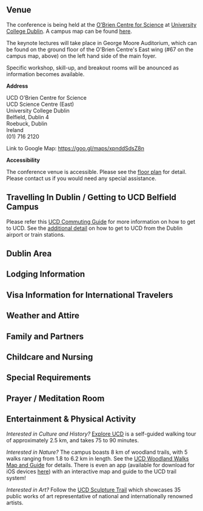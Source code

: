 ## Venue

The conference is being held at the [O'Brien Centre for Science](http://www.ucd.ie/conferences/venues/classroom-and-theatres/) 
at [University College Dublin](http://www.ucd.ie/). A campus map can be found 
[here](http://mdd.ucd.ie/wp-content/uploads/2015/05/UCD-Map-October-2014-Custom.pdf).

The keynote lectures will take place in George Moore Auditorium, which can be 
found on the ground floor of the O'Brien Centre's East wing (#67 on the campus 
map, above) on the left hand side of the main foyer. 

Specific workshop, skill-up, and breakout rooms will be anounced as information 
becomes available.

**Address**

  UCD O'Brien Centre for Science  
  UCD Science Centre (East)  
  University College Dublin  
  Belfield, Dublin 4  
  Roebuck, Dublin  
  Ireland  
  (01) 716 2120

Link to Google Map: https://goo.gl/maps/xpnddSdsZ8n

**Accessibility**

The conference venue is accessible. Please see the 
[floor plan](http://www.ucd.ie/t4cms/Con-Science-District.pdf) for detail. 
Please contact us if you would need any special assistance.

## Travelling In Dublin / Getting to UCD Belfield Campus

Please refer this [UCD Commuting Guide](https://www.ucd.ie/t4cms/UCD-commuting-guide-2015.pdf) 
for more information on how to get to UCD. See the 
[additional detail](http://www.ucd.ie/gettingtoucd.htm) on how to get to UCD 
from the Dublin airport or train stations.

## Dublin Area

## Lodging Information

## Visa Information for International Travelers

## Weather and Attire

## Family and Partners

## Childcare and Nursing

## Special Requirements

## Prayer / Meditation Room

## Entertainment & Physical Activity

*Interested in Culture and History?* [Explore UCD](http://www.ucd.ie/exploreucd/) is a 
self-guided walking tour of approximately 2.5 km, and takes 75 to 90 minutes.

*Interested in Nature?* The campus boasts 8 km of woodland trails, with 5 walks ranging from
1.8 to 6.2 km in length. See the 
[UCD Woodland Walks Map and Guide](https://www.ucd.ie/t4cms/UCD%20Woodland%20Walk%20Map%20and%20Guide.pdf) 
for details. There is even an app (available for download for iOS devices 
[here](https://itunes.apple.com/us/app/ucd-woodland-walks/id715113745?mt=8)) with an interactive map and guide to the
UCD trail system!

*Interested in Art?* Follow the [UCD Sculpture Trail](http://www.ucd.ie/exploreucd/docs/UCD_Sculpture_Trail_2015.pdf)
which showcases 35 public works of art representative of national and internationally 
renowned artists.

